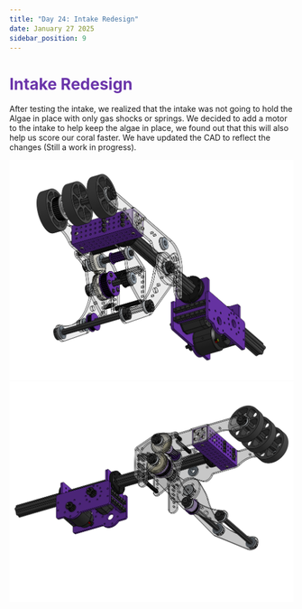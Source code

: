 ```yaml
---
title: "Day 24: Intake Redesign"
date: January 27 2025
sidebar_position: 9
---
```


# <span style="color:#6b35aa">Intake Redesign</span>

After testing the intake, we realized that the intake was not going to hold the Algae in place with only gas shocks or springs. We decided to add a motor to the intake to help keep the algae in place, we found out that this will also help us score our coral faster. We have updated the CAD to reflect the changes (Still a work in progress).

<div align="center">

![Intake](7421-25-A-0400%20_%20INTAKE%20_.png)
![Intake](<7421-25-A-0400%20_%20INTAKE%20_%20(1).png>)

</div>
